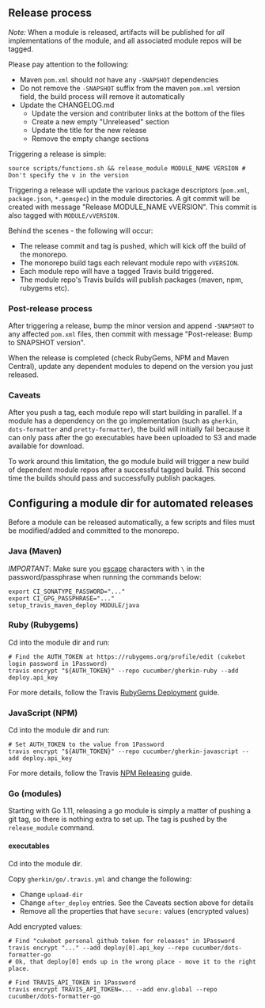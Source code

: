 ## Release process

*Note:* When a module is released, artifacts will be published for *all* implementations
of the module, and all associated module repos will be tagged.

Please pay attention to the following:

* Maven `pom.xml` should *not* have any `-SNAPSHOT` dependencies
* Do not remove the `-SNAPSHOT` suffix from the maven `pom.xml` version field, the build process will remove it automatically 
* Update the CHANGELOG.md
  * Update the version and contributer links at the bottom of the files
  * Create a new empty "Unreleased" section
  * Update the title for the new release
  * Remove the empty change sections

Triggering a release is simple:

    source scripts/functions.sh && release_module MODULE_NAME VERSION # Don't specify the v in the version

Triggering a release will update the various package descriptors (`pom.xml`, `package.json`, `*.gemspec`)
in the module directories. A git commit will be created with message "Release MODULE_NAME vVERSION". 
This commit is also tagged with `MODULE/vVERSION`. 

Behind the scenes - the following will occur:

- The release commit and tag is pushed, which will kick off the build of the monorepo.
- The monorepo build tags each relevant module repo with `vVERSION`.
- Each module repo will have a tagged Travis build triggered.
- The module repo's Travis builds will publish packages (maven, npm, rubygems etc).

### Post-release process

After triggering a release, bump the minor version and append `-SNAPSHOT` to any
affected `pom.xml` files, then commit with message "Post-release: Bump to SNAPSHOT version".

When the release is completed (check RubyGems, NPM and Maven Central), update any dependent
modules to depend on the version you just released.

### Caveats

After you push a tag, each module repo will start building in parallel. If a module
has a dependency on the go implementation (such as `gherkin`, `dots-formatter` and
`pretty-formatter`), the build will initially fail because it can only pass after 
the go executables have been uploaded to S3 and made available for download.

To work around this limitation,
the go module build will trigger a new build of dependent module repos after a successful
tagged build. This second time the builds should pass and successfully publish packages.

## Configuring a module dir for automated releases

Before a module can be released automatically, a few scripts and files must be 
modified/added and committed to the monorepo.

### Java (Maven)

*IMPORTANT*: Make sure you [escape](https://docs.travis-ci.com/user/encryption-keys/#Note-on-escaping-certain-symbols)
characters with `\` in the password/passphrase when running the commands below:

    export CI_SONATYPE_PASSWORD="..."
    export CI_GPG_PASSPHRASE="..."
    setup_travis_maven_deploy MODULE/java

### Ruby (Rubygems)

Cd into the module dir and run:

    # Find the AUTH_TOKEN at https://rubygems.org/profile/edit (cukebot login password in 1Password)
    travis encrypt "${AUTH_TOKEN}" --repo cucumber/gherkin-ruby --add deploy.api_key

For more details, follow the Travis [RubyGems Deployment](https://docs.travis-ci.com/user/deployment/rubygems/) guide.

### JavaScript (NPM)

Cd into the module dir and run:

    # Set AUTH_TOKEN to the value from 1Password
    travis encrypt "${AUTH_TOKEN}" --repo cucumber/gherkin-javascript --add deploy.api_key

For more details, follow the Travis [NPM Releasing](https://docs.travis-ci.com/user/deployment/npm/) guide.

### Go (modules)

Starting with Go 1.11, releasing a go module is simply a matter of pushing a git tag,
so there is nothing extra to set up. The tag is pushed by the `release_module` command.

#### executables

Cd into the module dir.

Copy `gherkin/go/.travis.yml` and change the following:

* Change `upload-dir`
* Change `after_deploy` entries. See the Caveats section above for details
* Remove all the properties that have `secure:` values (encrypted values)

Add encrypted values:

    # Find "cukebot personal github token for releases" in 1Password
    travis encrypt "..." --add deploy[0].api_key --repo cucumber/dots-formatter-go
    # Ok, that deploy[0] ends up in the wrong place - move it to the right place.

    # Find TRAVIS_API_TOKEN in 1Password
    travis encrypt TRAVIS_API_TOKEN=... --add env.global --repo cucumber/dots-formatter-go
